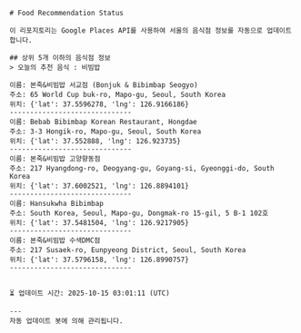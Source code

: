 
    # Food Recommendation Status

    이 리포지토리는 Google Places API를 사용하여 서울의 음식점 정보를 자동으로 업데이트합니다.

    ## 상위 5개 이하의 음식점 정보
    > 오늘의 추천 음식 : 비빔밥

	이름: 본죽&비빔밥 서교점 (Bonjuk & Bibimbap Seogyo)
	주소: 65 World Cup buk-ro, Mapo-gu, Seoul, South Korea
	위치: {'lat': 37.5596278, 'lng': 126.9166186}
	------------------------------
	이름: Bebab Bibimbap Korean Restaurant, Hongdae
	주소: 3-3 Hongik-ro, Mapo-gu, Seoul, South Korea
	위치: {'lat': 37.552888, 'lng': 126.923735}
	------------------------------
	이름: 본죽&비빔밥 고양향동점
	주소: 217 Hyangdong-ro, Deogyang-gu, Goyang-si, Gyeonggi-do, South Korea
	위치: {'lat': 37.6002521, 'lng': 126.8894101}
	------------------------------
	이름: Hansukwha Bibimbap
	주소: South Korea, Seoul, Mapo-gu, Dongmak-ro 15-gil, 5 B-1 102호
	위치: {'lat': 37.5481504, 'lng': 126.9217905}
	------------------------------
	이름: 본죽&비빔밥 수색DMC점
	주소: 217 Susaek-ro, Eunpyeong District, Seoul, South Korea
	위치: {'lat': 37.5796158, 'lng': 126.8990757}
	------------------------------


    ⏳ 업데이트 시간: 2025-10-15 03:01:11 (UTC)

    ---
    자동 업데이트 봇에 의해 관리됩니다.
    